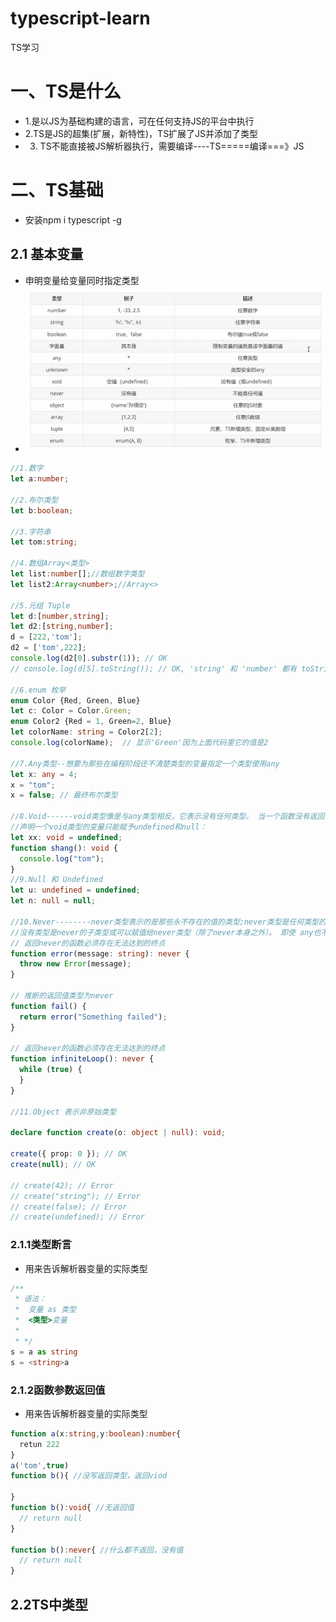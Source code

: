 # typescript-learn
TS学习
# 一、TS是什么
- 1.是以JS为基础构建的语言，可在任何支持JS的平台中执行
- 2.TS是JS的超集(扩展，新特性)，TS扩展了JS并添加了类型
- 3. TS不能直接被JS解析器执行，需要编译----TS=====编译===》JS
# 二、TS基础
- 安装npm i typescript -g
## 2.1 基本变量
- 申明变量给变量同时指定类型
- ![Alt 数据类型](./img/type.png)
```ts
//1.数字
let a:number;

//2.布尔类型
let b:boolean;

//3.字符串 
let tom:string;

//4.数组Array<类型>
let list:number[];//数组数字类型
let list2:Array<number>;//Array<>

//5.元组 Tuple
let d:[number,string];
let d2:[string,number];
d = [222,'tom'];
d2 = ['tom',222];
console.log(d2[0].substr(1)); // OK
// console.log(d[5].toString()); // OK, 'string' 和 'number' 都有 toString

//6.enum 枚举
enum Color {Red, Green, Blue}
let c: Color = Color.Green; 
enum Color2 {Red = 1, Green=2, Blue}
let colorName: string = Color2[2];
console.log(colorName);  // 显示'Green'因为上面代码里它的值是2

//7.Any类型--想要为那些在编程阶段还不清楚类型的变量指定一个类型使用any
let x: any = 4;
x = "tom";
x = false; // 最终布尔类型

//8.Void------void类型像是与any类型相反，它表示没有任何类型。 当一个函数没有返回值时，你通常会见到其返回值类型是 void：
//声明一个void类型的变量只能赋予undefined和null：
let xx: void = undefined;
function shang(): void {
  console.log("tom");
}
//9.Null 和 Undefined
let u: undefined = undefined;
let n: null = null;

//10.Never--------never类型表示的是那些永不存在的值的类型;never类型是任何类型的子类型，也可以赋值给任何类型
//没有类型是never的子类型或可以赋值给never类型（除了never本身之外）。 即使 any也不可以赋值给never。
// 返回never的函数必须存在无法达到的终点
function error(message: string): never {
  throw new Error(message);
}

// 推断的返回值类型为never
function fail() {
  return error("Something failed");
}

// 返回never的函数必须存在无法达到的终点
function infiniteLoop(): never {
  while (true) {
  }
}

//11.Object 表示非原始类型

declare function create(o: object | null): void;

create({ prop: 0 }); // OK
create(null); // OK

// create(42); // Error
// create("string"); // Error
// create(false); // Error
// create(undefined); // Error
```
### 2.1.1类型断言
- 用来告诉解析器变量的实际类型
```ts
/**
 * 语法：
 *  变量 as 类型
 *  <类型>变量
 * 
 * */
s = a as string
s = <string>a
``` 
### 2.1.2函数参数返回值
- 用来告诉解析器变量的实际类型
```ts
function a(x:string,y:boolean):number{
  retun 222
}
a('tom',true)
function b(){ //没写返回类型，返回viod

}
function b():void{ //无返回值
  // return null
}

function b():never{ //什么都不返回，没有值
  // return null
}
``` 
## 2.2TS中类型
```ts

```

